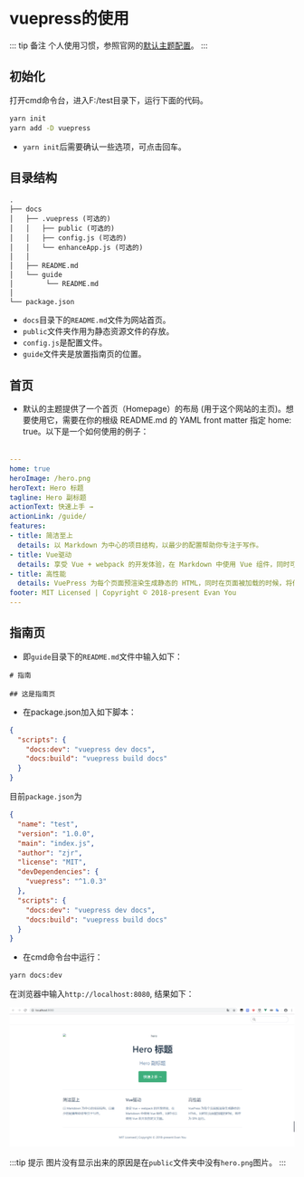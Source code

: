﻿# vuepress的使用

::: tip 备注
个人使用习惯，参照官网的[默认主题配置](https://vuepress.vuejs.org/zh/default-theme-config/)。
:::

## 初始化

打开cmd命令台，进入F:/test目录下，运行下面的代码。
```sh
yarn init
yarn add -D vuepress
```
+ ```yarn init```后需要确认一些选项，可点击回车。

## 目录结构

```
.
├── docs
│   ├── .vuepress (可选的)
│   │   ├── public (可选的)
│   │   ├── config.js (可选的)
│   │   └── enhanceApp.js (可选的)
│   │ 
│   ├── README.md
│   └── guide
│        └── README.md
│ 
└── package.json
```

+ ```docs```目录下的```README.md```文件为网站首页。
+ ```public```文件夹作用为静态资源文件的存放。
+ ```config.js```是配置文件。
+ ```guide```文件夹是放置指南页的位置。

## 首页

+ 默认的主题提供了一个首页（Homepage）的布局 (用于这个网站的主页)。想要使用它，需要在你的根级 README.md 的 YAML front matter 指定 home: true。以下是一个如何使用的例子：

``` yaml

---
home: true
heroImage: /hero.png
heroText: Hero 标题
tagline: Hero 副标题
actionText: 快速上手 →
actionLink: /guide/
features:
- title: 简洁至上
  details: 以 Markdown 为中心的项目结构，以最少的配置帮助你专注于写作。
- title: Vue驱动
  details: 享受 Vue + webpack 的开发体验，在 Markdown 中使用 Vue 组件，同时可以使用 Vue 来开发自定义主题。
- title: 高性能
  details: VuePress 为每个页面预渲染生成静态的 HTML，同时在页面被加载的时候，将作为 SPA 运行。
footer: MIT Licensed | Copyright © 2018-present Evan You
---
```

## 指南页
+ 即```guide```目录下的```README.md```文件中输入如下：
```
# 指南

## 这是指南页
```

+ 在package.json加入如下脚本：

```json
{
  "scripts": {
    "docs:dev": "vuepress dev docs",
    "docs:build": "vuepress build docs"
  }
}
```

目前```package.json```为

```json
{
  "name": "test",
  "version": "1.0.0",
  "main": "index.js",
  "author": "zjr",
  "license": "MIT",
  "devDependencies": {
    "vuepress": "^1.0.3"
  },
  "scripts": {
    "docs:dev": "vuepress dev docs",
    "docs:build": "vuepress build docs"
  }
}
```

+ 在cmd命令台中运行：
```sh
yarn docs:dev
```

在浏览器中输入```http://localhost:8080```, 结果如下：

![vuepress使用1](/vuepress/vuepress使用1.png)

:::tip 提示
图片没有显示出来的原因是在```public```文件夹中没有```hero.png```图片。
:::
